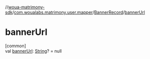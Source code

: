 //[woua-matrimony-sdk](../../../index.md)/[com.woualabs.matrimony.user.mapper](../index.md)/[BannerRecord](index.md)/[bannerUrl](banner-url.md)

# bannerUrl

[common]\
val [bannerUrl](banner-url.md): [String](https://kotlinlang.org/api/latest/jvm/stdlib/kotlin/-string/index.html)? = null
